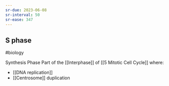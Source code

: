 ```yaml
---
sr-due: 2023-06-08
sr-interval: 50
sr-ease: 347
---
```

## S phase
#biology 

Synthesis Phase
Part of the [[Interphase]] of [[5 Mitotic Cell Cycle]] where:
- [[DNA replication]]
- [[Centrosome]] duplication